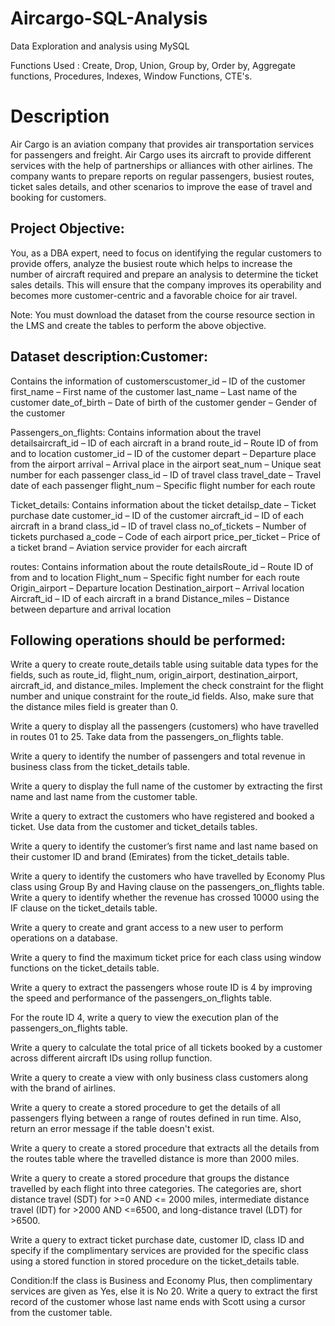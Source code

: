 # Aircargo-SQL-Analysis

Data Exploration and analysis using MySQL

Functions Used : Create, Drop, Union, Group by, Order by, Aggregate functions, Procedures, Indexes, Window Functions, CTE's.

# Description
Air Cargo is an aviation company that provides air transportation services for passengers and freight. Air Cargo uses its aircraft to provide different services with the help of partnerships or alliances with other airlines. The company wants to prepare reports on regular passengers, busiest routes, ticket sales details, and other scenarios to improve the ease of travel and booking for customers.

## Project Objective:
You, as a DBA expert, need to focus on identifying the regular customers to provide offers, analyze the busiest route which helps to increase the number of aircraft required and prepare an analysis to determine the ticket sales details. This will ensure that the company improves its operability and becomes more customer-centric and a favorable choice for air travel.

Note: You must download the dataset from the course resource section in the LMS and create the tables to perform the above objective.

## Dataset description:Customer:
 Contains the information of customerscustomer_id – ID of the customer first_name – First name of the customer last_name – Last name of the customer date_of_birth – Date of birth of the customer gender – Gender of the customer

Passengers_on_flights: Contains information about the travel detailsaircraft_id – ID of each aircraft in a brand route_id – Route ID of from and to location customer_id – ID of the customer depart – Departure place from the airport arrival – Arrival place in the airport seat_num – Unique seat number for each passenger class_id – ID of travel class travel_date – Travel date of each passenger flight_num – Specific flight number for each route

Ticket_details: Contains information about the ticket detailsp_date – Ticket purchase date customer_id – ID of the customer aircraft_id – ID of each aircraft in a brand class_id – ID of travel class no_of_tickets – Number of tickets purchased a_code – Code of each airport price_per_ticket – Price of a ticket brand – Aviation service provider for each aircraft

routes: Contains information about the route detailsRoute_id – Route ID of from and to location Flight_num – Specific fight number for each route Origin_airport – Departure location Destination_airport – Arrival location Aircraft_id – ID of each aircraft in a brand Distance_miles – Distance between departure and arrival location

## Following operations should be performed:


Write a query to create route_details table using suitable data types for the fields, such as route_id, flight_num, origin_airport, destination_airport, aircraft_id, and distance_miles. Implement the check constraint for the flight number and unique constraint for the route_id fields. Also, make sure that the distance miles field is greater than 0.

Write a query to display all the passengers (customers) who have travelled in routes 01 to 25. Take data from the passengers_on_flights table.

Write a query to identify the number of passengers and total revenue in business class from the ticket_details table.

Write a query to display the full name of the customer by extracting the first name and last name from the customer table.

Write a query to extract the customers who have registered and booked a ticket. Use data from the customer and ticket_details tables.

Write a query to identify the customer’s first name and last name based on their customer ID and brand (Emirates) from the ticket_details table.

Write a query to identify the customers who have travelled by Economy Plus class using Group By and Having clause on the passengers_on_flights table. Write a query to identify whether the revenue has crossed 10000 using the IF clause on the ticket_details table.

Write a query to create and grant access to a new user to perform operations on a database.

Write a query to find the maximum ticket price for each class using window functions on the ticket_details table.

Write a query to extract the passengers whose route ID is 4 by improving the speed and performance of the passengers_on_flights table.

For the route ID 4, write a query to view the execution plan of the passengers_on_flights table.

Write a query to calculate the total price of all tickets booked by a customer across different aircraft IDs using rollup function.

Write a query to create a view with only business class customers along with the brand of airlines.

Write a query to create a stored procedure to get the details of all passengers flying between a range of routes defined in run time. Also, return an error message if the table doesn't exist.

Write a query to create a stored procedure that extracts all the details from the routes table where the travelled distance is more than 2000 miles.

Write a query to create a stored procedure that groups the distance travelled by each flight into three categories. The categories are, short distance travel (SDT) for >=0 AND <= 2000 miles, intermediate distance travel (IDT) for >2000 AND <=6500, and long-distance travel (LDT) for >6500.

Write a query to extract ticket purchase date, customer ID, class ID and specify if the complimentary services are provided for the specific class using a stored function in stored procedure on the ticket_details table.

Condition:If the class is Business and Economy Plus, then complimentary services are given as Yes, else it is No 20. Write a query to extract the first record of the customer whose last name ends with Scott using a cursor from the customer table.
